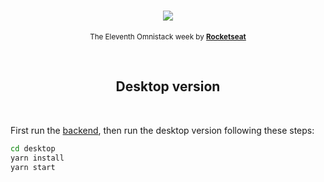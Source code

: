 <h1 align="center">
  <a href="https://github.com/diovanii/be-the-hero" title="Be The Hero">
  <img src="https://i.postimg.cc/LsWC5Gxg/bethehero.png"/>
  </a>
</h1>

<p align="center">
  <sub>
    The Eleventh Omnistack week by
    <strong>
      <a href="https://rocketseat.com.br" title="Rocketseat" target="_blank">Rocketseat</a>
    </strong>
  </sub>
</p>

<br>

<h2 align="center">Desktop version</h2>

<br>

First run the [backend](https://github.com/diovanii/be-the-hero/tree/master/backend), then run the desktop version following these steps:

```bash
cd desktop
yarn install
yarn start
```

